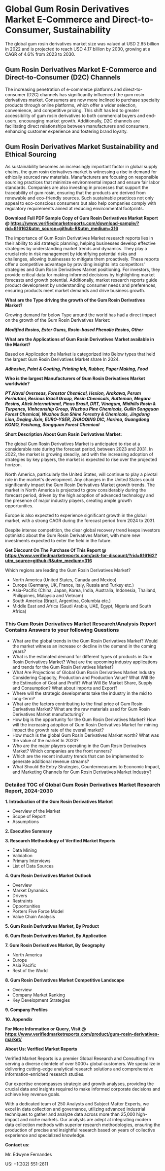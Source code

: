 <h1>Global Gum Rosin Derivatives Market E-Commerce and Direct-to-Consumer, Sustainability</h1><p class=""><p>The global gum rosin derivatives market size was valued at USD 2.85 billion in 2022 and is projected to reach USD 4.17 billion by 2030, growing at a CAGR of 4.6% from 2023 to 2030.</p><h2>Gum Rosin Derivatives Market E-Commerce and Direct-to-Consumer (D2C) Channels</h2><p>The increasing penetration of e-commerce platforms and direct-to-consumer (D2C) channels has significantly influenced the gum rosin derivatives market. Consumers are now more inclined to purchase specialty products through online platforms, which offer a wider selection, convenience, and competitive pricing. This shift has led to greater accessibility of gum rosin derivatives to both commercial buyers and end-users, encouraging market growth. Additionally, D2C channels are facilitating direct relationships between manufacturers and consumers, enhancing customer experience and fostering brand loyalty.</p><h2>Gum Rosin Derivatives Market Sustainability and Ethical Sourcing</h2><p>As sustainability becomes an increasingly important factor in global supply chains, the gum rosin derivatives market is witnessing a rise in demand for ethically sourced raw materials. Manufacturers are focusing on responsible sourcing practices that minimize environmental impact and ensure fair labor standards. Companies are also investing in processes that support the traceability of gum rosin, ensuring that the products are derived from renewable and eco-friendly sources. Such sustainable practices not only appeal to eco-conscious consumers but also help companies comply with regulatory requirements aimed at reducing environmental footprints.</p></p><p class=""><strong>Download Full PDF Sample Copy of Gum Rosin Derivatives Market Report @ <a href="https://www.verifiedmarketreports.com/download-sample/?rid=816162&utm_source=github-R&utm_medium=316" target="_blank">https://www.verifiedmarketreports.com/download-sample/?rid=816162&utm_source=github-R&utm_medium=316</a></strong></p><p>The importance of&nbsp;Gum Rosin Derivatives Market research reports lies in their ability to aid strategic planning, helping businesses develop effective strategies by understanding market trends and dynamics. They play a crucial role in risk management by identifying potential risks and challenges, allowing businesses to mitigate them proactively. These reports offer a competitive advantage by providing insights into competitors' strategies and Gum Rosin Derivatives Market positioning. For investors, they provide critical data for making informed decisions by highlighting market forecasts and growth potential. Additionally, market research reports guide product development by understanding consumer needs and preferences, ensuring products meet market demands and drive business growth.</p><p><strong>What are the&nbsp;Type driving the growth of the Gum Rosin Derivatives Market?</strong></p><p id="" class="">Growing demand for below Type around the world has had a direct impact on the growth of the Gum Rosin Derivatives Market:</p><p class=""><em><strong>Modified Rosins, Ester Gums, Rosin-based Phenolic Resins, Other</strong></em></p><p class=""><strong>What are the&nbsp;Applications&nbsp;of Gum Rosin Derivatives Market available in the Market?</strong></p><p id="" class="">Based on Application the Market is categorized into Below types that held the largest Gum Rosin Derivatives Market share In 2024.</p><p class=""><em><strong>Adhesive, Paint & Coating, Printing Ink, Rubber, Paper Making, Food</strong></em></p><p class=""><strong>Who is the largest Manufacturers of Gum Rosin Derivatives Market worldwide?</strong></p><p><em><strong>PT.Naval Overseas, Forestar Chemical, Hexion, Arakawa, Perum Perhutani, Resinas Brasil Group, Resin Chemicals, Rutteman, Megara Resins, Altek International, Pinus Brasil, DRT, Vinagum, Midhills Rosin & Turpenes, Vinhconship Group, Wuzhou Pine Chemicals, Guilin Songquan Forest Chemical, Wuzhou Sun Shine Forestry & Chemicals, Jingdong Lion, Deqing Jixin, EURO-YSER, ZHAOQING DIC, Harima, Guangdong KOMO, Feishang, Songquan Forest Chemical</strong></em></p><p id="" class=""><strong>Short Description About Gum Rosin Derivatives Market:</strong></p><p>The global Gum Rosin Derivatives Market is anticipated to rise at a considerable rate during the forecast period, between 2023 and 2031. In 2022, the market is growing steadily, and with the increasing adoption of strategies by key players, the market is expected to rise over the projected horizon.</p><p>North America, particularly the United States, will continue to play a pivotal role in the market's development. Any changes in the United States could significantly impact the Gum Rosin Derivatives Market growth trends. The market in North America is projected to grow considerably during the forecast period, driven by the high adoption of advanced technology and the presence of major industry players, creating ample growth opportunities.</p><p>Europe is also expected to experience significant growth in the global market, with a strong CAGR during the forecast period from 2024 to 2031.</p><p>Despite intense competition, the clear global recovery trend keeps investors optimistic about the Gum Rosin Derivatives Market, with more new investments expected to enter the field in the future.</p><p id="" class=""><strong>Get Discount On The Purchase Of This Report @ <a href="https://www.verifiedmarketreports.com/ask-for-discount/?rid=816162?utm_source=github-R&utm_medium=316" target="_blank">https://www.verifiedmarketreports.com/ask-for-discount/?rid=816162?utm_source=github-R&utm_medium=316</a></strong></p><p class="">Which regions are leading the Gum Rosin Derivatives Market?</p><ul><li>North America (United States, Canada and Mexico)</li><li>Europe (Germany, UK, France, Italy, Russia and Turkey etc.)</li><li>Asia-Pacific (China, Japan, Korea, India, Australia, Indonesia, Thailand, Philippines, Malaysia and Vietnam)</li><li>South America (Brazil, Argentina, Columbia etc.)</li><li>Middle East and Africa (Saudi Arabia, UAE, Egypt, Nigeria and South Africa)</li></ul><h3 id="" class="">This Gum Rosin Derivatives Market Research/Analysis Report Contains Answers to your following Questions</h3><ul><li>What are the global trends in the Gum Rosin Derivatives Market? Would the market witness an increase or decline in the demand in the coming years?</li><li>What is the estimated demand for different types of products in Gum Rosin Derivatives Market? What are the upcoming industry applications and trends for the Gum Rosin Derivatives Market?</li><li>What Are Projections of Global Gum Rosin Derivatives Market Industry Considering Capacity, Production and Production Value? What Will Be the Estimation of Cost and Profit? What Will Be Market Share, Supply and Consumption? What about imports and Export?</li><li>Where will the strategic developments take the industry in the mid to long-term?</li><li>What are the factors contributing to the final price of Gum Rosin Derivatives Market? What are the raw materials used for Gum Rosin Derivatives Market manufacturing?</li><li>How big is the opportunity for the Gum Rosin Derivatives Market? How will the increasing adoption of Gum Rosin Derivatives Market for mining impact the growth rate of the overall market?</li><li>How much is the global Gum Rosin Derivatives Market worth? What was the value of the market In 2020?</li><li>Who are the major players operating in the Gum Rosin Derivatives Market? Which companies are the front runners?</li><li>Which are the recent industry trends that can be implemented to generate additional revenue streams?</li><li>What Should Be Entry Strategies, Countermeasures to Economic Impact, and Marketing Channels for Gum Rosin Derivatives Market Industry?</li></ul><h3 id="" class="">Detailed TOC of Global Gum Rosin Derivatives Market Research Report, 2024-2030</h3><p id="" class=""><strong>1. Introduction of the Gum Rosin Derivatives Market</strong></p><ul><li>Overview of the Market</li><li>Scope of Report</li><li>Assumptions</li></ul><p id="" class=""><strong>2. Executive Summary</strong></p><p id="" class=""><strong>3. Research Methodology of Verified Market Reports</strong></p><ul><li>Data Mining</li><li>Validation</li><li>Primary Interviews</li><li>List of Data Sources</li></ul><p id="" class=""><strong>4. Gum Rosin Derivatives Market Outlook</strong></p><ul><li>Overview</li><li>Market Dynamics</li><li>Drivers</li><li>Restraints</li><li>Opportunities</li><li>Porters Five Force Model</li><li>Value Chain Analysis</li></ul><p id="" class=""><strong>5. Gum Rosin Derivatives Market, By Product</strong></p><p id="" class=""><strong>6. Gum Rosin Derivatives Market, By Application</strong></p><p id="" class=""><strong>7. Gum Rosin Derivatives Market, By Geography</strong></p><ul><li>North America</li><li>Europe</li><li>Asia Pacific</li><li>Rest of the World</li></ul><p id="" class=""><strong>8. Gum Rosin Derivatives Market Competitive Landscape</strong></p><ul><li>Overview</li><li>Company Market Ranking</li><li>Key Development Strategies</li></ul><p id="" class=""><strong>9. Company Profiles</strong></p><p id="" class=""><strong>10. Appendix</strong></p><p id="" class=""><strong>For More Information or Query, Visit @ <a href="https://www.verifiedmarketreports.com/product/gum-rosin-derivatives-market/" target="_blank">https://www.verifiedmarketreports.com/product/gum-rosin-derivatives-market/</a></strong></p><p id="" class=""><strong>About Us: Verified Market Reports</strong></p><p id="" class="">Verified Market Reports is a premier Global Research and Consulting firm serving a diverse clientele of over 5000+ global customers. We specialize in delivering cutting-edge analytical research solutions and comprehensive information-enriched research studies.</p><p id="" class="">Our expertise encompasses strategic and growth analyses, providing the crucial data and insights required to make informed corporate decisions and achieve key revenue goals.</p><p id="" class="">With a dedicated team of 250 Analysts and Subject Matter Experts, we excel in data collection and governance, utilizing advanced industrial techniques to gather and analyze data across more than 25,000 high-impact and niche markets. Our analysts are adept at integrating modern data collection methods with superior research methodologies, ensuring the production of precise and insightful research based on years of collective experience and specialized knowledge.</p><p id="" class=""><strong>Contact us:</strong></p><p id="" class="">Mr. Edwyne Fernandes</p><p id="" class="">US: +1(302) 551-2611</p>